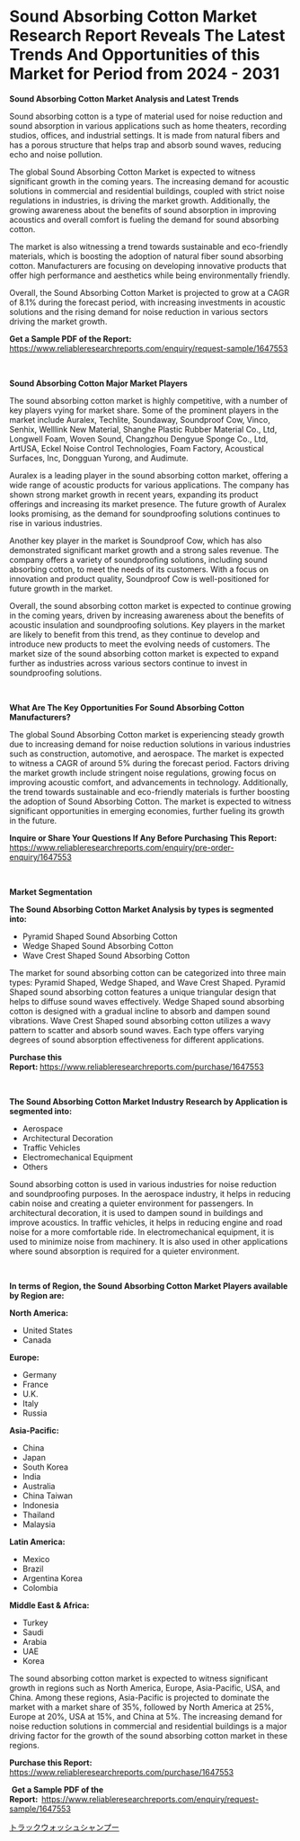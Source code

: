 <p><h1>Sound Absorbing Cotton Market Research Report Reveals The Latest Trends And Opportunities of this Market for Period from 2024 - 2031</h1></p><p><strong>Sound Absorbing Cotton Market Analysis and Latest Trends</strong></p>
<p><p>Sound absorbing cotton is a type of material used for noise reduction and sound absorption in various applications such as home theaters, recording studios, offices, and industrial settings. It is made from natural fibers and has a porous structure that helps trap and absorb sound waves, reducing echo and noise pollution.</p><p>The global Sound Absorbing Cotton Market is expected to witness significant growth in the coming years. The increasing demand for acoustic solutions in commercial and residential buildings, coupled with strict noise regulations in industries, is driving the market growth. Additionally, the growing awareness about the benefits of sound absorption in improving acoustics and overall comfort is fueling the demand for sound absorbing cotton.</p><p>The market is also witnessing a trend towards sustainable and eco-friendly materials, which is boosting the adoption of natural fiber sound absorbing cotton. Manufacturers are focusing on developing innovative products that offer high performance and aesthetics while being environmentally friendly.</p><p>Overall, the Sound Absorbing Cotton Market is projected to grow at a CAGR of 8.1% during the forecast period, with increasing investments in acoustic solutions and the rising demand for noise reduction in various sectors driving the market growth.</p></p>
<p><strong>Get a Sample PDF of the Report:&nbsp;</strong> <a href="https://www.reliableresearchreports.com/enquiry/request-sample/1647553">https://www.reliableresearchreports.com/enquiry/request-sample/1647553</a></p>
<p>&nbsp;</p>
<p><strong>Sound Absorbing Cotton Major Market Players</strong></p>
<p><p>The sound absorbing cotton market is highly competitive, with a number of key players vying for market share. Some of the prominent players in the market include Auralex, Techlite, Soundaway, Soundproof Cow, Vinco, Senhix, Welllink New Material, Shanghe Plastic Rubber Material Co., Ltd, Longwell Foam, Woven Sound, Changzhou Dengyue Sponge Co., Ltd, ArtUSA, Eckel Noise Control Technologies, Foam Factory, Acoustical Surfaces, Inc, Dongguan Yurong, and Audimute.</p><p>Auralex is a leading player in the sound absorbing cotton market, offering a wide range of acoustic products for various applications. The company has shown strong market growth in recent years, expanding its product offerings and increasing its market presence. The future growth of Auralex looks promising, as the demand for soundproofing solutions continues to rise in various industries.</p><p>Another key player in the market is Soundproof Cow, which has also demonstrated significant market growth and a strong sales revenue. The company offers a variety of soundproofing solutions, including sound absorbing cotton, to meet the needs of its customers. With a focus on innovation and product quality, Soundproof Cow is well-positioned for future growth in the market.</p><p>Overall, the sound absorbing cotton market is expected to continue growing in the coming years, driven by increasing awareness about the benefits of acoustic insulation and soundproofing solutions. Key players in the market are likely to benefit from this trend, as they continue to develop and introduce new products to meet the evolving needs of customers. The market size of the sound absorbing cotton market is expected to expand further as industries across various sectors continue to invest in soundproofing solutions.</p></p>
<p>&nbsp;</p>
<p><strong>What Are The Key Opportunities For Sound Absorbing Cotton Manufacturers?</strong></p>
<p><p>The global Sound Absorbing Cotton market is experiencing steady growth due to increasing demand for noise reduction solutions in various industries such as construction, automotive, and aerospace. The market is expected to witness a CAGR of around 5% during the forecast period. Factors driving the market growth include stringent noise regulations, growing focus on improving acoustic comfort, and advancements in technology. Additionally, the trend towards sustainable and eco-friendly materials is further boosting the adoption of Sound Absorbing Cotton. The market is expected to witness significant opportunities in emerging economies, further fueling its growth in the future.</p></p>
<p><strong>Inquire or Share Your Questions If Any Before Purchasing This Report:</strong> <a href="https://www.reliableresearchreports.com/enquiry/pre-order-enquiry/1647553">https://www.reliableresearchreports.com/enquiry/pre-order-enquiry/1647553</a></p>
<p>&nbsp;</p>
<p><strong>Market Segmentation</strong></p>
<p><strong>The Sound Absorbing Cotton Market Analysis by types is segmented into:</strong></p>
<p><ul><li>Pyramid Shaped Sound Absorbing Cotton</li><li>Wedge Shaped Sound Absorbing Cotton</li><li>Wave Crest Shaped Sound Absorbing Cotton</li></ul></p>
<p><p>The market for sound absorbing cotton can be categorized into three main types: Pyramid Shaped, Wedge Shaped, and Wave Crest Shaped. Pyramid Shaped sound absorbing cotton features a unique triangular design that helps to diffuse sound waves effectively. Wedge Shaped sound absorbing cotton is designed with a gradual incline to absorb and dampen sound vibrations. Wave Crest Shaped sound absorbing cotton utilizes a wavy pattern to scatter and absorb sound waves. Each type offers varying degrees of sound absorption effectiveness for different applications.</p></p>
<p><strong>Purchase this Report:&nbsp;</strong><a href="https://www.reliableresearchreports.com/purchase/1647553">https://www.reliableresearchreports.com/purchase/1647553</a></p>
<p>&nbsp;</p>
<p><strong>The Sound Absorbing Cotton Market Industry Research by Application is segmented into:</strong></p>
<p><ul><li>Aerospace</li><li>Architectural Decoration</li><li>Traffic Vehicles</li><li>Electromechanical Equipment</li><li>Others</li></ul></p>
<p><p>Sound absorbing cotton is used in various industries for noise reduction and soundproofing purposes. In the aerospace industry, it helps in reducing cabin noise and creating a quieter environment for passengers. In architectural decoration, it is used to dampen sound in buildings and improve acoustics. In traffic vehicles, it helps in reducing engine and road noise for a more comfortable ride. In electromechanical equipment, it is used to minimize noise from machinery. It is also used in other applications where sound absorption is required for a quieter environment.</p></p>
<p>&nbsp;</p>
<p><strong>In terms of Region, the Sound Absorbing Cotton Market Players available by Region are:</strong></p>
<p>
    <p> <strong> North America: </strong>
        <ul>
            <li>United States</li>
            <li>Canada</li>
        </ul>
        </p> 
    <p> <strong> Europe: </strong>
        <ul>
            <li>Germany</li>
            <li>France</li>
            <li>U.K.</li>
            <li>Italy</li>
            <li>Russia</li>
        </ul>
        </p> 
    <p> <strong> Asia-Pacific: </strong>
        <ul>
            <li>China</li>
            <li>Japan</li>
            <li>South Korea</li>
            <li>India</li>
            <li>Australia</li>
            <li>China Taiwan</li>
            <li>Indonesia</li>
            <li>Thailand</li>
            <li>Malaysia</li>
        </ul>
        </p> 
    <p> <strong> Latin America: </strong>
        <ul>
            <li>Mexico</li>
            <li>Brazil</li>
            <li>Argentina Korea</li>
            <li>Colombia</li>
        </ul>
        </p> 
    <p> <strong> Middle East & Africa: </strong>
        <ul>
            <li>Turkey</li>
            <li>Saudi</li>
            <li>Arabia</li>
            <li>UAE</li>
            <li>Korea</li>
        </ul>
    </p>
    </p>
<p><p>The sound absorbing cotton market is expected to witness significant growth in regions such as North America, Europe, Asia-Pacific, USA, and China. Among these regions, Asia-Pacific is projected to dominate the market with a market share of 35%, followed by North America at 25%, Europe at 20%, USA at 15%, and China at 5%. The increasing demand for noise reduction solutions in commercial and residential buildings is a major driving factor for the growth of the sound absorbing cotton market in these regions.</p></p>
<p><strong>Purchase this Report: </strong><a href="https://www.reliableresearchreports.com/purchase/1647553">https://www.reliableresearchreports.com/purchase/1647553</a></p>
<p>&nbsp;<strong>Get a Sample PDF of the Report:&nbsp;&nbsp;</strong><a href="https://www.reliableresearchreports.com/enquiry/request-sample/1647553">https://www.reliableresearchreports.com/enquiry/request-sample/1647553</a></p>
<p><strong></strong></p>
<p><p><a href="https://github.com/lababdou/Market-Research-Report-List-2/blob/main/7317235193138.md">トラックウォッシュシャンプー</a></p></p>